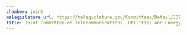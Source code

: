 ```yaml
---
chamber: joint
malegislature_url: https://malegislature.gov/Committees/Detail/J37
title: Joint Committee on Telecommunications, Utilities and Energy
---
```


